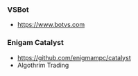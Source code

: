 ### VSBot
- https://www.botvs.com

### Enigam Catalyst
- https://github.com/enigmampc/catalyst
- Algothrim Trading